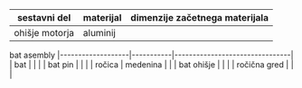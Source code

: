 | sestavni del      | materijal | dimenzije začetnega materijala |
|-------------------|-----------|--------------------------------|
| ohišje motorja    | aluminij  |                                |
bat asembly
|-------------------|-----------|--------------------------------|
| bat               |           |                                |
| bat pin           |           |                                |
| ročica            | medenina  |                                |
| bat ohišje        |           |                                |
| ročična gred      |           |                                |
